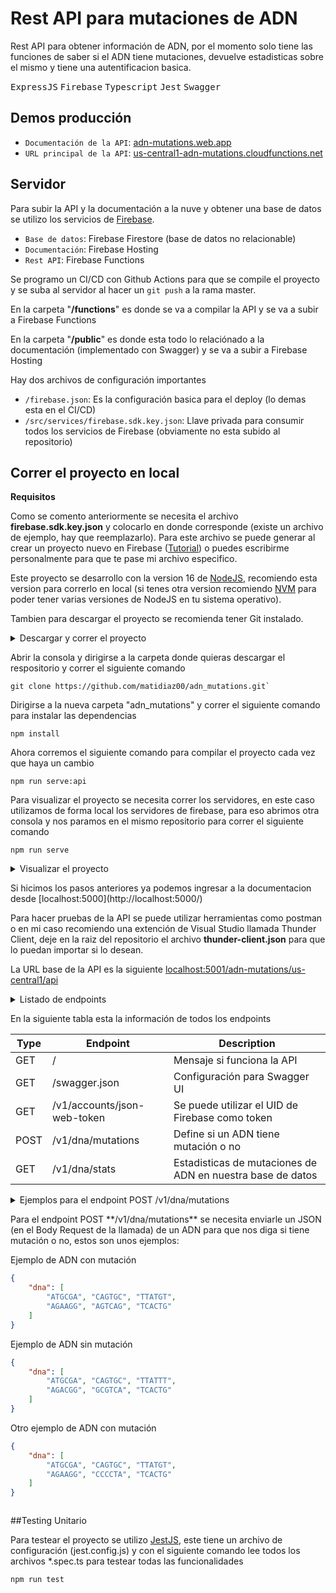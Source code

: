 # Rest API para mutaciones de ADN

Rest API para obtener información de ADN, por el momento solo tiene las funciones de saber si el ADN tiene mutaciones, devuelve estadisticas sobre el mismo y tiene una autentificacion basica.

<kbd>ExpressJS</kbd>  <kbd>Firebase</kbd>  <kbd>Typescript</kbd>  <kbd>Jest</kbd>  <kbd>Swagger</kbd>

## Demos producción

- `Documentación de la API`: [adn-mutations.web.app](https://adn-mutations.web.app/)
- `URL principal de la API`: [us-central1-adn-mutations.cloudfunctions.net](https://us-central1-adn-mutations.cloudfunctions.net/api)

## Servidor

Para subir la API y la documentación a la nuve y obtener una base de datos se utilizo los servicios de [Firebase](https://firebase.google.com/).

- `Base de datos`: Firebase Firestore (base de datos no relacionable)
- `Documentación`: Firebase Hosting
- `Rest API`: Firebase Functions

Se programo un CI/CD con Github Actions para que se compile el proyecto y se suba al servidor al hacer un `git push` a la rama master.

En la carpeta "**/functions**" es donde se va a compilar la API y se va a subir a Firebase Functions

En la carpeta "**/public**" es donde esta todo lo relaciónado a la documentación (implementado con Swagger) y se va a subir a Firebase Hosting

Hay dos archivos de configuración importantes
- `/firebase.json`: Es la configuración basica para el deploy (lo demas esta en el CI/CD)
- `/src/services/firebase.sdk.key.json`: Llave privada para consumir todos los servicios de Firebase (obviamente no esta subido al repositorio)

## Correr el proyecto en local

**Requisitos**

Como se comento anteriormente se necesita el archivo **firebase.sdk.key.json** y colocarlo en donde corresponde (existe un archivo de ejemplo, hay que reemplazarlo). Para este archivo se puede generar al crear un proyecto nuevo en Firebase ([Tutorial](https://clemfournier.medium.com/how-to-get-my-firebase-service-account-key-file-f0ec97a21620)) o puedes escribirme personalmente para que te pase mi archivo especifico.

Este proyecto se desarrollo con la version 16 de [NodeJS](https://nodejs.org/), recomiendo esta version para correrlo en local (si tenes otra version recomiendo [NVM](https://github.com/nvm-sh/nvm) para poder tener varias versiones de NodeJS en tu sistema operativo).

Tambien para descargar el proyecto se recomienda tener Git instalado.

<details markdown="1"><summary>Descargar y correr el proyecto<summary>
<p>

Abrir la consola y dirigirse a la carpeta donde quieras descargar el respositorio y correr el siguiente comando

```
git clone https://github.com/matidiaz00/adn_mutations.git`
```

Dirigirse a la nueva carpeta "adn_mutations" y correr el siguiente comando para instalar las dependencias

```
npm install
```

Ahora corremos el siguiente comando para compilar el proyecto cada vez que haya un cambio

```
npm run serve:api
```

Para visualizar el proyecto se necesita correr los servidores, en este caso utilizamos de forma local los servidores de firebase, para eso abrimos otra consola y nos paramos en el mismo repositorio para correr el siguiente comando

```
npm run serve
```
</p>
</details>

<details markdown="2"><summary>Visualizar el proyecto<summary>
<p>
Si hicimos los pasos anteriores ya podemos ingresar a la documentacion desde [localhost:5000](http://localhost:5000/)

Para hacer pruebas de la API se puede utilizar herramientas como postman o en mi caso recomiendo una extención de Visual Studio llamada Thunder Client, deje en la raiz del repositorio el archivo **thunder-client.json** para que lo puedan importar si lo desean.

La URL base de la API es la siguiente [localhost:5001/adn-mutations/us-central1/api](http://localhost:5001/adn-mutations/us-central1/api)
</p>
</details>

<details markdown="3"><summary>Listado de endpoints<summary>
<p>
En la siguiente tabla esta la información de todos los endpoints

Type | Endpoint | Description
------------- | ------------- | -------------
GET | / | Mensaje si funciona la API
GET | /swagger.json | Configuración para Swagger UI
GET | /v1/accounts/json-web-token | Se puede utilizar el UID de Firebase como token
POST | /v1/dna/mutations | Define si un ADN tiene mutación o no
GET | /v1/dna/stats | Estadisticas de mutaciones de ADN en nuestra base de datos
</p>
</details>

<details markdown="4"><summary>Ejemplos para el endpoint POST /v1/dna/mutations<summary>
<p>
Para el endpoint POST **/v1/dna/mutations** se necesita enviarle un JSON (en el Body Request de la llamada) de un ADN para que nos diga si tiene mutación o no, estos son unos ejemplos:

Ejemplo de ADN con mutación

```json
{
    "dna": [
        "ATGCGA", "CAGTGC", "TTATGT",
        "AGAAGG", "AGTCAG", "TCACTG"
    ]
}
```

Ejemplo de ADN sin mutación

```json
{
    "dna": [
        "ATGCGA", "CAGTGC", "TTATTT",
        "AGACGG", "GCGTCA", "TCACTG"
    ]
}
```

Otro ejemplo de ADN con mutación

```json
{
    "dna": [
        "ATGCGA", "CAGTGC", "TTATGT",
        "AGAAGG", "CCCCTA", "TCACTG"
    ]
}
```
</p>
</details>

##Testing Unitario

Para testear el proyecto se utilizo [JestJS](https://jestjs.io/), este tiene un archivo de configuración (jest.config.js) y con el siguiente comando lee todos los archivos *.spec.ts para testear todas las funcionalidades

`npm run test`